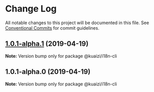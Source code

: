 # Change Log

All notable changes to this project will be documented in this file.
See [Conventional Commits](https://conventionalcommits.org) for commit guidelines.

## [1.0.1-alpha.1](https://github.com/Kuaizi-co/i18n/compare/v1.0.1-alpha.0...v1.0.1-alpha.1) (2019-04-19)

**Note:** Version bump only for package @kuaizi/i18n-cli





## 1.0.1-alpha.0 (2019-04-19)

**Note:** Version bump only for package @kuaizi/i18n-cli

